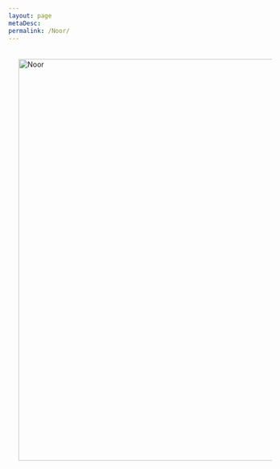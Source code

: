 ```yaml
---
layout: page
metaDesc: 
permalink: /Noor/
---
```


<img src="/assets/noor.JPG" alt="Noor" style="float:left;width:800px;margin:20px">
<div class="clearfix"></div>

